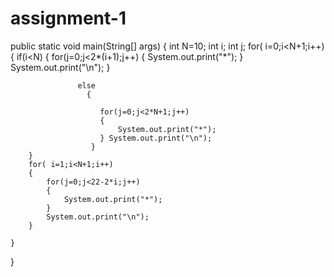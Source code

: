 # assignment-1
public static void main(String[] args) {
	    int N=10;
	    int i;
	    int j;
	    for( i=0;i<N+1;i++)
	    {
            	   if(i<N)
            	     {
            	        for(j=0;j<2*(i+1);j++)
            	        {
            	            System.out.print("*");
            	        } System.out.print("\n");
            	      }     
            	      
            	   else 
            	     {
            	        
            	        for(j=0;j<2*N+1;j++)
            	        {
            	            System.out.print("*");
            	        } System.out.print("\n");
            	      }  
	    }
	    for( i=1;i<N+1;i++)
	    {
	        for(j=0;j<22-2*i;j++)
	        {
	            System.out.print("*");
	        }
	        System.out.print("\n");
	    }
		
	}
}

